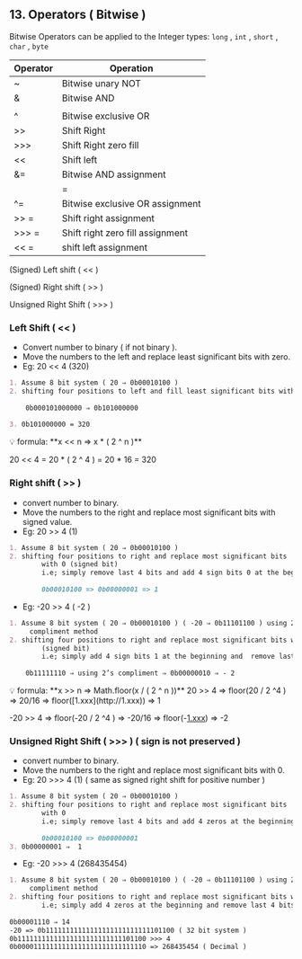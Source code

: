## 13. Operators ( Bitwise )

Bitwise Operators can be applied to the Integer types: `long` , `int` , `short` , `char` , `byte`

| Operator | Operation |
| --- | --- |
| ~ | Bitwise unary NOT |
| & | Bitwise AND |
| | | Bitwise OR |
| ^ | Bitwise exclusive OR |
| >> | Shift Right |
| >>> | Shift Right zero fill |
| << | Shift left |
| &= | Bitwise AND assignment |
| |= | Bitwise OR assignment |
| ^= | Bitwise exclusive OR assignment |
| >> = | Shift right assignment |
| >>> =  | Shift right zero fill assignment |
| << =  | shift left assignment |

(Signed) Left shift ( << )

(Signed) Right shift ( >> )

Unsigned Right Shift ( >>> )

### Left Shift ( << )

- Convert number to binary ( if not binary ).
- Move the numbers to the left and replace least significant bits with zero.
- Eg: 20 << 4 (320)

```markdown
1. Assume 8 bit system ( 20 ⇒ 0b00010100 )
2. shifting four positions to left and fill least significant bits with 0. i.e; simply add four zeroes at the end
    
    0b000101000000 ⇒ 0b101000000
    
3. 0b101000000 = 320
```

<aside>
💡 formula: **x << n ⇒ x * ( 2 ^ n )**

20 << 4 = 20 * ( 2 ^ 4 ) = 20 * 16 = 320

</aside>

### Right shift ( >> )

- convert number to binary.
- Move the numbers to the right and replace most significant bits with signed value.
- Eg: 20 >> 4 (1)

```markdown
1. Assume 8 bit system ( 20 ⇒ 0b00010100 )
2. shifting four positions to right and replace most significant bits 
		with 0 (signed bit) 
		i.e; simply remove last 4 bits and add 4 sign bits 0 at the beginning
	
		0b00010100 => 0b00000001 => 1
```

- Eg: -20  >> 4 ( -2 )

```markdown
1. Assume 8 bit system ( 20 ⇒ 0b00010100 ) ( -20 ⇒ 0b11101100 ) using 2’s 
	 compliment method
2. shifting four positions to right and replace most significant bits with 1 
		(signed bit) 
		i.e; simply add 4 sign bits 1 at the beginning and  remove last 4 bits
    
    0b11111110 ⇒ using 2’s compliment ⇒ 0b00000010 ⇒ - 2
```

<aside>
💡 formula: **x >> n ⇒ Math.floor(x / ( 2 ^ n ))** 
20 >> 4 ⇒ floor(20 / 2 ^4 ) ⇒ 20/16 ⇒ floor([1.xxx](http://1.xxx)) ⇒ 1

-20 >> 4 ⇒ floor(-20 / 2 ^4 ) ⇒ -20/16 ⇒ floor(-[1.xxx](http://1.xxx)) ⇒ -2

</aside>

### Unsigned Right Shift ( >>> ) ( sign is not preserved )

- convert number to binary.
- Move the numbers to the right and replace most significant bits with 0.
- Eg: 20 >>> 4 (1) ( same as signed right shift for positive number )

```markdown
1. Assume 8 bit system ( 20 ⇒ 0b00010100 )
2. shifting four positions to right and replace most significant bits 
		with 0
		i.e; simply remove last 4 bits and add 4 zeros at the beginning
	
		0b00010100 => 0b00000001
3. 0b00000001 ⇒  1
```

- Eg: -20 >>> 4 (268435454)

```markdown
1. Assume 8 bit system ( 20 ⇒ 0b00010100 ) ( -20 ⇒ 0b11101100 ) using 2’s 
	 compliment method
2. shifting four positions to right and replace most significant bits with 0
		i.e; simply add 4 zeros at the beginning and remove last 4 bits
    
0b00001110 ⇒ 14
-20 => 0b11111111111111111111111111101100 ( 32 bit system )
0b11111111111111111111111111101100 >>> 4
0b00001111111111111111111111111110 => 268435454 ( Decimal )
```